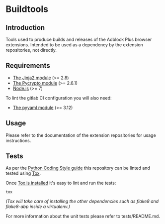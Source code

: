 # Buildtools

## Introduction

Tools used to produce builds and releases of the Adblock Plus browser
extensions. Intended to be used as a dependency by the extension repositories,
not directly.

## Requirements

- [The Jinja2 module](http://jinja.pocoo.org/docs) (>= 2.8)
- [The Pycrypto module](http://pythonhosted.org/pycrypto/) (>= 2.6.1)
- [Node.js](https://nodejs.org/) (>= 7)

To lint the gitlab CI configuration you will also need:
- [The pyyaml module](http://pyyaml.org/) (>= 3.12)

## Usage

Please refer to the documentation of the extension repositories for usage
instructions.


## Tests

As per the [Python Coding Style guide](https://adblockplus.org/en/coding-style#python)
this repository can be linted and tested using [Tox](https://pypi.python.org/pypi/tox).

Once [Tox is installed](https://tox.readthedocs.io/en/latest/install.html) it's
easy to lint and run the tests:

    tox

_(Tox will take care of installing the other dependencies such as flake8 and
flake8-abp inside a virtualenv.)_

For more information about the unit tests please refer to tests/README.md.
